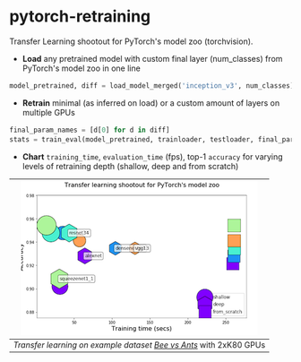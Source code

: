 # pytorch-retraining
Transfer Learning shootout for PyTorch's model zoo (torchvision).

* **Load** any pretrained model with custom final layer (num_classes) from PyTorch's model zoo in one line
```python
model_pretrained, diff = load_model_merged('inception_v3', num_classes)
```

* **Retrain** minimal (as inferred on load) or a custom amount of layers on multiple GPUs
```python
final_param_names = [d[0] for d in diff]
stats = train_eval(model_pretrained, trainloader, testloader, final_params_names)
```

* **Chart** `training_time`, `evaluation_time` (fps), top-1 `accuracy` for varying levels of retraining depth (shallow, deep and from scratch)

|  ![chart](https://raw.githubusercontent.com/ahirner/pytorch-retraining/master/results/diagram_bees.png) | 
|:---:|
| *Transfer learning on example dataset [Bee vs Ants](http://pytorch.org/tutorials/beginner/transfer_learning_tutorial.html)* with 2xK80 GPUs|
